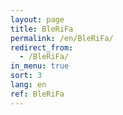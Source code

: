 ```yaml
---
layout: page
title: BleRiFa
permalink: /en/BleRiFa/
redirect_from:
  - /BleRiFa/
in_menu: true
sort: 3
lang: en
ref: BleRiFa
---
```


